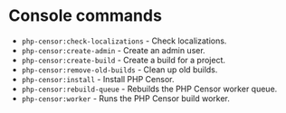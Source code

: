 Console commands
================

* `php-censor:check-localizations` - Check localizations.
* `php-censor:create-admin` - Create an admin user.
* `php-censor:create-build` - Create a build for a project.
* `php-censor:remove-old-builds` - Clean up old builds.
* `php-censor:install` - Install PHP Censor.
* `php-censor:rebuild-queue` - Rebuilds the PHP Censor worker queue.
* `php-censor:worker` - Runs the PHP Censor build worker.
